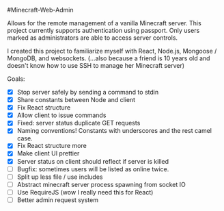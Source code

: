 #Minecraft-Web-Admin

Allows for the remote management of a vanilla Minecraft server.  This project currently supports authentication using passport.  Only users marked as administrators are able to access server controls.

I created this project to familiarize myself with React, Node.js, Mongoose / MongoDB, and websockets.
(...also because a friend is 10 years old and doesn't know how to use SSH to manage her Minecraft server)

Goals:
- [x] Stop server safely by sending a command to stdin
- [x] Share constants between Node and client
- [x] Fix React structure
- [x] Allow client to issue commands
- [x] Fixed: server status duplicate GET requests
- [x] Naming conventions!  Constants with underscores and the rest camel case.
- [x] Fix React structure more
- [x] Make client UI prettier
- [x] Server status on client should reflect if server is killed
- [ ] Bugfix: sometimes users will be listed as online twice.
- [ ] Split up less file / use includes
- [ ] Abstract minecraft server process spawning from socket IO
- [ ] Use RequireJS (wow I really need this for React)
- [ ] Better admin request system
